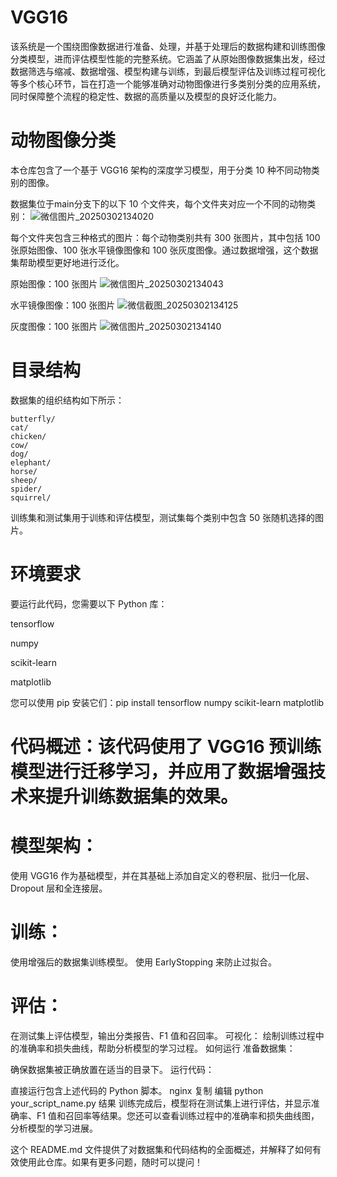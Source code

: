 # VGG16
该系统是一个围绕图像数据进行准备、处理，并基于处理后的数据构建和训练图像分类模型，进而评估模型性能的完整系统。它涵盖了从原始图像数据集出发，经过数据筛选与缩减、数据增强、模型构建与训练，到最后模型评估及训练过程可视化等多个核心环节，旨在打造一个能够准确对动物图像进行多类别分类的应用系统，同时保障整个流程的稳定性、数据的高质量以及模型的良好泛化能力。

# 动物图像分类

本仓库包含了一个基于 VGG16 架构的深度学习模型，用于分类 10 种不同动物类别的图像。

数据集位于main分支下的以下 10 个文件夹，每个文件夹对应一个不同的动物类别：
![微信图片_20250302134020](https://github.com/user-attachments/assets/9a40b2fb-d356-4de4-9c61-b8e843d2841d)

每个文件夹包含三种格式的图片：每个动物类别共有 300 张图片，其中包括 100 张原始图像、100 张水平镜像图像和 100 张灰度图像。通过数据增强，这个数据集帮助模型更好地进行泛化。

原始图像：100 张图片
![微信图片_20250302134043](https://github.com/user-attachments/assets/a62022ee-253a-46d0-8847-c17501611387)

水平镜像图像：100 张图片
![微信截图_20250302134125](https://github.com/user-attachments/assets/ead5f325-21e3-448d-8441-b3c65ea91045)

灰度图像：100 张图片
![微信图片_20250302134140](https://github.com/user-attachments/assets/62c79be5-55eb-448f-a318-ac9fbf107e8f)



# 目录结构
数据集的组织结构如下所示：

    butterfly/
    cat/
    chicken/
    cow/
    dog/
    elephant/
    horse/
    sheep/
    spider/
    squirrel/
训练集和测试集用于训练和评估模型，测试集每个类别中包含 50 张随机选择的图片。

# 环境要求
要运行此代码，您需要以下 Python 库：

tensorflow

numpy

scikit-learn

matplotlib


您可以使用 pip 安装它们：pip install tensorflow numpy scikit-learn matplotlib


# 代码概述：该代码使用了 VGG16 预训练模型进行迁移学习，并应用了数据增强技术来提升训练数据集的效果。


# 模型架构：
使用 VGG16 作为基础模型，并在其基础上添加自定义的卷积层、批归一化层、Dropout 层和全连接层。

# 训练：
使用增强后的数据集训练模型。
使用 EarlyStopping 来防止过拟合。

# 评估：
在测试集上评估模型，输出分类报告、F1 值和召回率。
可视化：
绘制训练过程中的准确率和损失曲线，帮助分析模型的学习过程。
如何运行
准备数据集：

确保数据集被正确放置在适当的目录下。
运行代码：

直接运行包含上述代码的 Python 脚本。
nginx
复制
编辑
python your_script_name.py
结果
训练完成后，模型将在测试集上进行评估，并显示准确率、F1 值和召回率等结果。您还可以查看训练过程中的准确率和损失曲线图，分析模型的学习进展。

这个 README.md 文件提供了对数据集和代码结构的全面概述，并解释了如何有效使用此仓库。如果有更多问题，随时可以提问！

